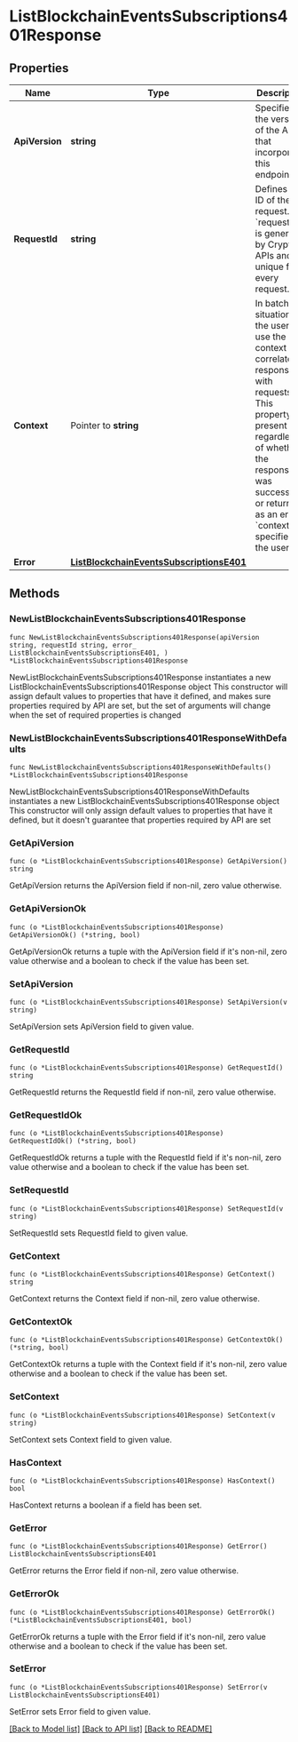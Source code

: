 # ListBlockchainEventsSubscriptions401Response

## Properties

Name | Type | Description | Notes
------------ | ------------- | ------------- | -------------
**ApiVersion** | **string** | Specifies the version of the API that incorporates this endpoint. | 
**RequestId** | **string** | Defines the ID of the request. The &#x60;requestId&#x60; is generated by Crypto APIs and it&#39;s unique for every request. | 
**Context** | Pointer to **string** | In batch situations the user can use the context to correlate responses with requests. This property is present regardless of whether the response was successful or returned as an error. &#x60;context&#x60; is specified by the user. | [optional] 
**Error** | [**ListBlockchainEventsSubscriptionsE401**](ListBlockchainEventsSubscriptionsE401.md) |  | 

## Methods

### NewListBlockchainEventsSubscriptions401Response

`func NewListBlockchainEventsSubscriptions401Response(apiVersion string, requestId string, error_ ListBlockchainEventsSubscriptionsE401, ) *ListBlockchainEventsSubscriptions401Response`

NewListBlockchainEventsSubscriptions401Response instantiates a new ListBlockchainEventsSubscriptions401Response object
This constructor will assign default values to properties that have it defined,
and makes sure properties required by API are set, but the set of arguments
will change when the set of required properties is changed

### NewListBlockchainEventsSubscriptions401ResponseWithDefaults

`func NewListBlockchainEventsSubscriptions401ResponseWithDefaults() *ListBlockchainEventsSubscriptions401Response`

NewListBlockchainEventsSubscriptions401ResponseWithDefaults instantiates a new ListBlockchainEventsSubscriptions401Response object
This constructor will only assign default values to properties that have it defined,
but it doesn't guarantee that properties required by API are set

### GetApiVersion

`func (o *ListBlockchainEventsSubscriptions401Response) GetApiVersion() string`

GetApiVersion returns the ApiVersion field if non-nil, zero value otherwise.

### GetApiVersionOk

`func (o *ListBlockchainEventsSubscriptions401Response) GetApiVersionOk() (*string, bool)`

GetApiVersionOk returns a tuple with the ApiVersion field if it's non-nil, zero value otherwise
and a boolean to check if the value has been set.

### SetApiVersion

`func (o *ListBlockchainEventsSubscriptions401Response) SetApiVersion(v string)`

SetApiVersion sets ApiVersion field to given value.


### GetRequestId

`func (o *ListBlockchainEventsSubscriptions401Response) GetRequestId() string`

GetRequestId returns the RequestId field if non-nil, zero value otherwise.

### GetRequestIdOk

`func (o *ListBlockchainEventsSubscriptions401Response) GetRequestIdOk() (*string, bool)`

GetRequestIdOk returns a tuple with the RequestId field if it's non-nil, zero value otherwise
and a boolean to check if the value has been set.

### SetRequestId

`func (o *ListBlockchainEventsSubscriptions401Response) SetRequestId(v string)`

SetRequestId sets RequestId field to given value.


### GetContext

`func (o *ListBlockchainEventsSubscriptions401Response) GetContext() string`

GetContext returns the Context field if non-nil, zero value otherwise.

### GetContextOk

`func (o *ListBlockchainEventsSubscriptions401Response) GetContextOk() (*string, bool)`

GetContextOk returns a tuple with the Context field if it's non-nil, zero value otherwise
and a boolean to check if the value has been set.

### SetContext

`func (o *ListBlockchainEventsSubscriptions401Response) SetContext(v string)`

SetContext sets Context field to given value.

### HasContext

`func (o *ListBlockchainEventsSubscriptions401Response) HasContext() bool`

HasContext returns a boolean if a field has been set.

### GetError

`func (o *ListBlockchainEventsSubscriptions401Response) GetError() ListBlockchainEventsSubscriptionsE401`

GetError returns the Error field if non-nil, zero value otherwise.

### GetErrorOk

`func (o *ListBlockchainEventsSubscriptions401Response) GetErrorOk() (*ListBlockchainEventsSubscriptionsE401, bool)`

GetErrorOk returns a tuple with the Error field if it's non-nil, zero value otherwise
and a boolean to check if the value has been set.

### SetError

`func (o *ListBlockchainEventsSubscriptions401Response) SetError(v ListBlockchainEventsSubscriptionsE401)`

SetError sets Error field to given value.



[[Back to Model list]](../README.md#documentation-for-models) [[Back to API list]](../README.md#documentation-for-api-endpoints) [[Back to README]](../README.md)



